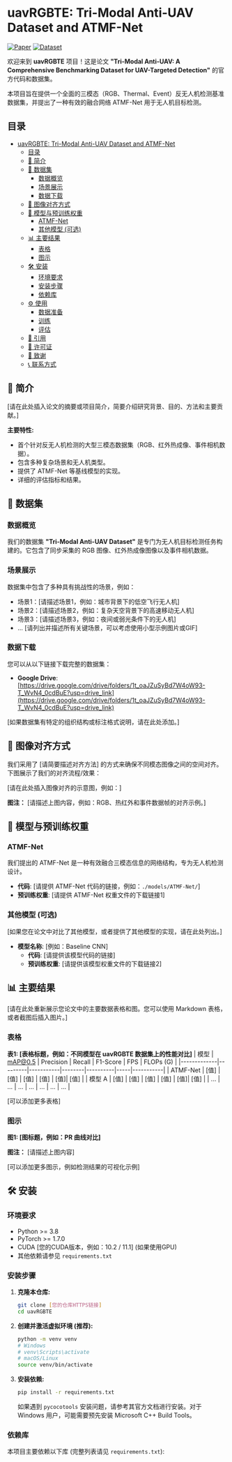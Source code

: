 # uavRGBTE: Tri-Modal Anti-UAV Dataset and ATMF-Net

[![Paper](https://img.shields.io/badge/Paper-ARXIV_LINK_OR_DOI-B31B1B.svg)]([请在此处插入论文链接])
[![Dataset](https://img.shields.io/badge/Dataset-Download-blue.svg)](https://drive.google.com/drive/folders/1t_oaJZuSyBd7W4oW93-T_WvN4_0cdBuE?usp=drive_link)

欢迎来到 **uavRGBTE** 项目！这是论文 **"Tri-Modal Anti-UAV: A Comprehensive Benchmarking Dataset for UAV-Targeted Detection"** 的官方代码和数据集。

本项目旨在提供一个全面的三模态（RGB、Thermal、Event）反无人机检测基准数据集，并提出了一种有效的融合网络 ATMF-Net 用于无人机目标检测。

## 目录

- [uavRGBTE: Tri-Modal Anti-UAV Dataset and ATMF-Net](#uavrgbte-tri-modal-anti-uav-dataset-and-atmf-net)
  - [目录](#目录)
  - [📝 简介](#-简介)
  - [📸 数据集](#-数据集)
    - [数据概览](#数据概览)
    - [场景展示](#场景展示)
    - [数据下载](#数据下载)
  - [🔧 图像对齐方式](#-图像对齐方式)
  - [🚀 模型与预训练权重](#-模型与预训练权重)
    - [ATMF-Net](#atmf-net)
    - [其他模型 (可选)](#其他模型-可选)
  - [📊 主要结果](#-主要结果)
    - [表格](#表格)
    - [图示](#图示)
  - [🛠️ 安装](#️-安装)
    - [环境要求](#环境要求)
    - [安装步骤](#安装步骤)
    - [依赖库](#依赖库)
  - [⚙️ 使用](#️-使用)
    - [数据准备](#数据准备)
    - [训练](#训练)
    - [评估](#评估)
  - [📜 引用](#-引用)
  - [📄 许可证](#-许可证)
  - [🙏 致谢](#-致谢)
  - [📞 联系方式](#-联系方式)

## 📝 简介

[请在此处插入论文的摘要或项目简介，简要介绍研究背景、目的、方法和主要贡献。]

**主要特性:**
*   首个针对反无人机检测的大型三模态数据集（RGB、红外热成像、事件相机数据）。
*   包含多种复杂场景和无人机类型。
*   提供了 ATMF-Net 等基线模型的实现。
*   详细的评估指标和结果。

## 📸 数据集

### 数据概览
我们的数据集 **"Tri-Modal Anti-UAV Dataset"** 是专门为无人机目标检测任务构建的。它包含了同步采集的 RGB 图像、红外热成像图像以及事件相机数据。

### 场景展示
数据集中包含了多种具有挑战性的场景，例如：
*   场景1：[请描述场景1，例如：城市背景下的低空飞行无人机]
*   场景2：[请描述场景2，例如：复杂天空背景下的高速移动无人机]
*   场景3：[请描述场景3，例如：夜间或弱光条件下的无人机]
*   ... [请列出并描述所有关键场景，可以考虑使用小型示例图片或GIF]

### 数据下载
您可以从以下链接下载完整的数据集：
*   **Google Drive**: [https://drive.google.com/drive/folders/1t_oaJZuSyBd7W4oW93-T_WvN4_0cdBuE?usp=drive_link](https://drive.google.com/drive/folders/1t_oaJZuSyBd7W4oW93-T_WvN4_0cdBuE?usp=drive_link)

[如果数据集有特定的组织结构或标注格式说明，请在此处添加。]

## 🔧 图像对齐方式

我们采用了 [请简要描述对齐方法] 的方式来确保不同模态图像之间的空间对齐。下图展示了我们的对齐流程/效果：

[请在此处插入图像对齐的示意图，例如：]
<!-- ![Image Alignment](path/to/your/alignment_figure.png) -->
**图注：** [请描述上图内容，例如：RGB、热红外和事件数据帧的对齐示例。]

## 🚀 模型与预训练权重

### ATMF-Net
我们提出的 ATMF-Net 是一种有效融合三模态信息的网络结构，专为无人机检测设计。
*   **代码**: [请提供 ATMF-Net 代码的链接，例如：`./models/ATMF-Net/`]
*   **预训练权重**: [请提供 ATMF-Net 权重文件的下载链接1]

### 其他模型 (可选)
[如果您在论文中对比了其他模型，或者提供了其他模型的实现，请在此处列出。]
*   **模型名称**: [例如：Baseline CNN]
    *   **代码**: [请提供该模型代码的链接]
    *   **预训练权重**: [请提供该模型权重文件的下载链接2]

## 📊 主要结果

[请在此处重新展示您论文中的主要数据表格和图。您可以使用 Markdown 表格，或者截图后插入图片。]

### 表格

**表1: [表格标题，例如：不同模型在 uavRGBTE 数据集上的性能对比]**
| 模型        | mAP@0.5 | Precision | Recall | F1-Score | FPS | FLOPs (G) |
|-------------|---------|-----------|--------|----------|-----|-----------|
| ATMF-Net    | [值]    | [值]      | [值]   | [值]     | [值]| [值]      |
| 模型 A      | [值]    | [值]      | [值]   | [值]     | [值]| [值]      |
| ...         | ...     | ...       | ...    | ...      | ... | ...       |

[可以添加更多表格]

### 图示

**图1: [图标题，例如：PR 曲线对比]**
<!-- ![PR Curve](path/to/your/pr_curve_figure.png) -->
**图注：** [请描述上图内容]

[可以添加更多图示，例如检测结果的可视化示例]

## 🛠️ 安装

### 环境要求
*   Python >= 3.8
*   PyTorch >= 1.7.0
*   CUDA [您的CUDA版本，例如：10.2 / 11.1] (如果使用GPU)
*   其他依赖请参见 `requirements.txt`

### 安装步骤

1.  **克隆本仓库:**
    ```bash
    git clone [您的仓库HTTPS链接]
    cd uavRGBTE
    ```

2.  **创建并激活虚拟环境 (推荐):**
    ```bash
    python -m venv venv
    # Windows
    # venv\Scripts\activate
    # macOS/Linux
    source venv/bin/activate
    ```

3.  **安装依赖:**
    ```bash
    pip install -r requirements.txt
    ```
    如果遇到 `pycocotools` 安装问题，请参考其官方文档进行安装。对于 Windows 用户，可能需要预先安装 Microsoft C++ Build Tools。

### 依赖库
本项目主要依赖以下库 (完整列表请见 `requirements.txt`):
